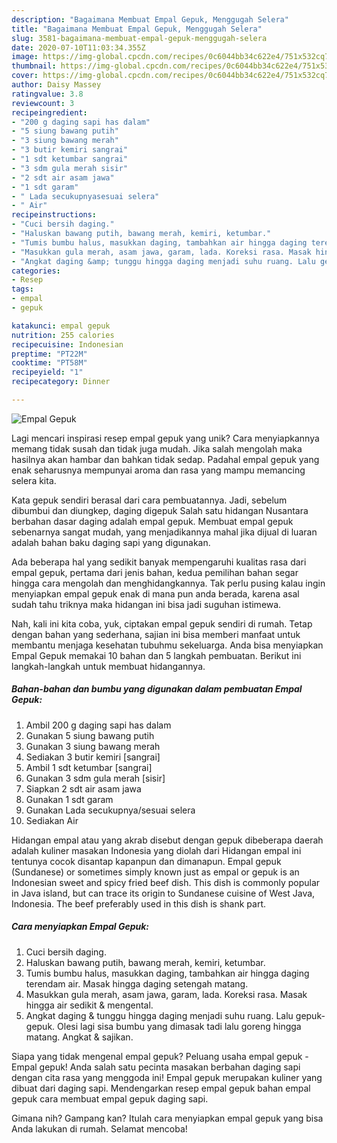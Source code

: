 ```yaml
---
description: "Bagaimana Membuat Empal Gepuk, Menggugah Selera"
title: "Bagaimana Membuat Empal Gepuk, Menggugah Selera"
slug: 3581-bagaimana-membuat-empal-gepuk-menggugah-selera
date: 2020-07-10T11:03:34.355Z
image: https://img-global.cpcdn.com/recipes/0c6044bb34c622e4/751x532cq70/empal-gepuk-foto-resep-utama.jpg
thumbnail: https://img-global.cpcdn.com/recipes/0c6044bb34c622e4/751x532cq70/empal-gepuk-foto-resep-utama.jpg
cover: https://img-global.cpcdn.com/recipes/0c6044bb34c622e4/751x532cq70/empal-gepuk-foto-resep-utama.jpg
author: Daisy Massey
ratingvalue: 3.8
reviewcount: 3
recipeingredient:
- "200 g daging sapi has dalam"
- "5 siung bawang putih"
- "3 siung bawang merah"
- "3 butir kemiri sangrai"
- "1 sdt ketumbar sangrai"
- "3 sdm gula merah sisir"
- "2 sdt air asam jawa"
- "1 sdt garam"
- " Lada secukupnyasesuai selera"
- " Air"
recipeinstructions:
- "Cuci bersih daging."
- "Haluskan bawang putih, bawang merah, kemiri, ketumbar."
- "Tumis bumbu halus, masukkan daging, tambahkan air hingga daging terendam air. Masak hingga daging setengah matang."
- "Masukkan gula merah, asam jawa, garam, lada. Koreksi rasa. Masak hingga air sedikit &amp; mengental."
- "Angkat daging &amp; tunggu hingga daging menjadi suhu ruang. Lalu gepuk-gepuk. Olesi lagi sisa bumbu yang dimasak tadi lalu goreng hingga matang. Angkat &amp; sajikan."
categories:
- Resep
tags:
- empal
- gepuk

katakunci: empal gepuk 
nutrition: 255 calories
recipecuisine: Indonesian
preptime: "PT22M"
cooktime: "PT58M"
recipeyield: "1"
recipecategory: Dinner

---
```



![Empal Gepuk](https://img-global.cpcdn.com/recipes/0c6044bb34c622e4/751x532cq70/empal-gepuk-foto-resep-utama.jpg)

Lagi mencari inspirasi resep empal gepuk yang unik? Cara menyiapkannya memang tidak susah dan tidak juga mudah. Jika salah mengolah maka hasilnya akan hambar dan bahkan tidak sedap. Padahal empal gepuk yang enak seharusnya mempunyai aroma dan rasa yang mampu memancing selera kita.

Kata gepuk sendiri berasal dari cara pembuatannya. Jadi, sebelum dibumbui dan diungkep, daging digepuk Salah satu hidangan Nusantara berbahan dasar daging adalah empal gepuk. Membuat empal gepuk sebenarnya sangat mudah, yang menjadikannya mahal jika dijual di luaran adalah bahan baku daging sapi yang digunakan.

Ada beberapa hal yang sedikit banyak mempengaruhi kualitas rasa dari empal gepuk, pertama dari jenis bahan, kedua pemilihan bahan segar hingga cara mengolah dan menghidangkannya. Tak perlu pusing kalau ingin menyiapkan empal gepuk enak di mana pun anda berada, karena asal sudah tahu triknya maka hidangan ini bisa jadi suguhan istimewa.


Nah, kali ini kita coba, yuk, ciptakan empal gepuk sendiri di rumah. Tetap dengan bahan yang sederhana, sajian ini bisa memberi manfaat untuk membantu menjaga kesehatan tubuhmu sekeluarga. Anda bisa menyiapkan Empal Gepuk memakai 10 bahan dan 5 langkah pembuatan. Berikut ini langkah-langkah untuk membuat hidangannya.

<!--inarticleads1-->

##### Bahan-bahan dan bumbu yang digunakan dalam pembuatan Empal Gepuk:

1. Ambil 200 g daging sapi has dalam
1. Gunakan 5 siung bawang putih
1. Gunakan 3 siung bawang merah
1. Sediakan 3 butir kemiri [sangrai]
1. Ambil 1 sdt ketumbar [sangrai]
1. Gunakan 3 sdm gula merah [sisir]
1. Siapkan 2 sdt air asam jawa
1. Gunakan 1 sdt garam
1. Gunakan  Lada secukupnya/sesuai selera
1. Sediakan  Air


Hidangan empal atau yang akrab disebut dengan gepuk dibeberapa daerah adalah kuliner masakan Indonesia yang diolah dari Hidangan empal ini tentunya cocok disantap kapanpun dan dimanapun. Empal gepuk (Sundanese) or sometimes simply known just as empal or gepuk is an Indonesian sweet and spicy fried beef dish. This dish is commonly popular in Java island, but can trace its origin to Sundanese cuisine of West Java, Indonesia. The beef preferably used in this dish is shank part. 

<!--inarticleads2-->

##### Cara menyiapkan Empal Gepuk:

1. Cuci bersih daging.
1. Haluskan bawang putih, bawang merah, kemiri, ketumbar.
1. Tumis bumbu halus, masukkan daging, tambahkan air hingga daging terendam air. Masak hingga daging setengah matang.
1. Masukkan gula merah, asam jawa, garam, lada. Koreksi rasa. Masak hingga air sedikit &amp; mengental.
1. Angkat daging &amp; tunggu hingga daging menjadi suhu ruang. Lalu gepuk-gepuk. Olesi lagi sisa bumbu yang dimasak tadi lalu goreng hingga matang. Angkat &amp; sajikan.


Siapa yang tidak mengenal empal gepuk? Peluang usaha empal gepuk -Empal gepuk! Anda salah satu pecinta masakan berbahan daging sapi dengan cita rasa yang menggoda ini! Empal gepuk merupakan kuliner yang dibuat dari daging sapi. Mendengarkan resep empal gepuk bahan empal gepuk cara membuat empal gepuk daging sapi. 

Gimana nih? Gampang kan? Itulah cara menyiapkan empal gepuk yang bisa Anda lakukan di rumah. Selamat mencoba!

